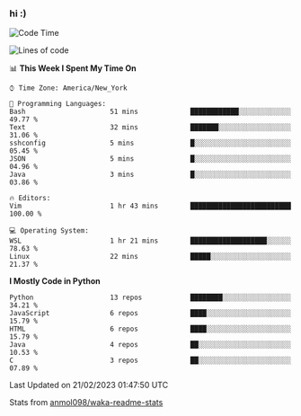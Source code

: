 ### hi :)

<!--START_SECTION:waka-->
![Code Time](http://img.shields.io/badge/Code%20Time-954%20hrs%2022%20mins-blue)

![Lines of code](https://img.shields.io/badge/From%20Hello%20World%20I%27ve%20Written-2%20Million%20lines%20of%20code-blue)

📊 **This Week I Spent My Time On** 

```text
⌚︎ Time Zone: America/New_York

💬 Programming Languages: 
Bash                     51 mins             ████████████░░░░░░░░░░░░░   49.77 % 
Text                     32 mins             ███████░░░░░░░░░░░░░░░░░░   31.06 % 
sshconfig                5 mins              █░░░░░░░░░░░░░░░░░░░░░░░░   05.45 % 
JSON                     5 mins              █░░░░░░░░░░░░░░░░░░░░░░░░   04.96 % 
Java                     3 mins              █░░░░░░░░░░░░░░░░░░░░░░░░   03.86 % 

🔥 Editors: 
Vim                      1 hr 43 mins        █████████████████████████   100.00 % 

💻 Operating System: 
WSL                      1 hr 21 mins        ███████████████████░░░░░░   78.63 % 
Linux                    22 mins             █████░░░░░░░░░░░░░░░░░░░░   21.37 % 

```

**I Mostly Code in Python** 

```text
Python                   13 repos            ████████░░░░░░░░░░░░░░░░░   34.21 % 
JavaScript               6 repos             ████░░░░░░░░░░░░░░░░░░░░░   15.79 % 
HTML                     6 repos             ████░░░░░░░░░░░░░░░░░░░░░   15.79 % 
Java                     4 repos             ██░░░░░░░░░░░░░░░░░░░░░░░   10.53 % 
C                        3 repos             ██░░░░░░░░░░░░░░░░░░░░░░░   07.89 % 

```



 Last Updated on 21/02/2023 01:47:50 UTC
<!--END_SECTION:waka-->

Stats from [anmol098/waka-readme-stats](https://github.com/anmol098/waka-readme-stats)